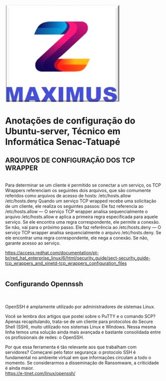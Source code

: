 ![maximus](https://github.com/Maxswell-MSD/Pasta-atividades/blob/main/Imagem/Maximus.jpg)
<br>
# Anotações de configuração do Ubuntu-server, Técnico em Informática Senac-Tatuapé




## ARQUIVOS DE CONFIGURAÇÃO DOS TCP WRAPPER
<br>
Para determinar se um cliente é permitido se conectar a um serviço, os TCP Wrappers referenciam os seguintes dois arquivos, que são comumente referidos como arquivos de acesso de hosts:
/etc/hosts.allow
/etc/hosts.deny
Quando um serviço TCP wrapped recebe uma solicitação de um cliente, ele realiza os seguintes passos:
Ele faz referencia ao /etc/hosts.allow — O serviço TCP wrapper analisa sequencialmente o arquivo /etc/hosts.allow e aplica a primeira regra especificada para aquele serviço. Se ele encontra uma regra correspondente, ele permite a conexão. Se não, vai para o próximo passo.
Ele faz referência ao /etc/hosts.deny — O serviço TCP wrapper analisa sequencialmente o arquivo /etc/hosts.deny. Se ele encontrar uma regra correspondente, ele nega a conexão. Se não, garante acesso ao serviço.


https://access.redhat.com/documentation/pt-br/red_hat_enterprise_linux/6/html/security_guide/sect-security_guide-tcp_wrappers_and_xinetd-tcp_wrappers_configuration_files
<br>
<br>
## Configurando Opennssh
<br>
<br>
OpenSSH é amplamente utilizado por administradores de sistemas Linux.

Você se lembra dos artigos que postei sobre o PuTTY e o comando SCP? Apenas recapitulando, trata-se de um cliente para protocolos do Secure Shell (SSH), muito utilizado nos sistemas Linux e Windows. Nessa mesma linha temos uma solução ainda mais avançada e bastante consolidada entre os profissionais de redes: o OpenSSH.

Por que essa ferramenta é tão relevante aos que trabalham com servidores? Começarei pelo fator segurança: o protocolo SSH é fundamental no ambiente virtual em que informações circulam a todo o momento. Se considerarmos a disseminação de Ransomware, a criticidade é ainda maior.
<br>
https://e-tinet.com/linux/openssh/
